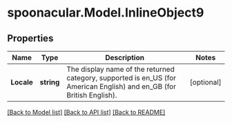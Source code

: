 # spoonacular.Model.InlineObject9
## Properties

Name | Type | Description | Notes
------------ | ------------- | ------------- | -------------
**Locale** | **string** | The display name of the returned category, supported is en_US (for American English) and en_GB (for British English). | [optional] 

[[Back to Model list]](../README.md#documentation-for-models) [[Back to API list]](../README.md#documentation-for-api-endpoints) [[Back to README]](../README.md)


